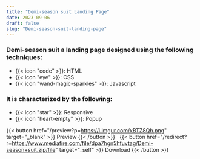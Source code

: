 ```yaml
---
title: "Demi-season suit Landing Page"
date: 2023-09-06
draft: false
slug: "Demi-season-suit-landing-page"
---
```

### __Demi-season suit__ a __landing page__ designed using the following techniques:
- {{< icon "code" >}}: HTML
- {{< icon "eye" >}}: CSS
- {{< icon "wand-magic-sparkles" >}}: Javascript  

### It is characterized by the following:
- {{< icon "star" >}}: Responsive
- {{< icon "heart-empty" >}}:  Popup

<!--adsense-->

{{< button href="/preview?p=https://i.imgur.com/xBTZ8Qh.png" target="_blank" >}}
Preview
{{< /button >}} &nbsp; {{< button href="/redirect?r=https://www.mediafire.com/file/dpa7hgn5hfuvtag/Demi-season+suit.zip/file" target="_self" >}}
Download
{{< /button >}}